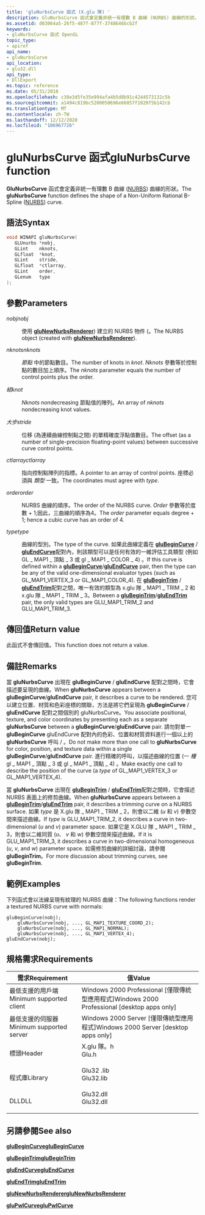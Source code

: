 ```yaml
---
title: 'gluNurbsCurve 函式 (X.glu 隊) '
description: GluNurbsCurve 函式會定義非統一有理數 B 曲線 (NURBS) 曲線的形狀。
ms.assetid: d03064a5-26f5-487f-877f-3748646bcb2f
keywords:
- gluNurbsCurve 函式 OpenGL
topic_type:
- apiref
api_name:
- gluNurbsCurve
api_location:
- glu32.dll
api_type:
- DllExport
ms.topic: reference
ms.date: 05/31/2018
ms.openlocfilehash: c38e3d5fe35e994afa4b5d8b91c4244573132c5b
ms.sourcegitcommit: a1494c819bc5200050696e66057f1020f5b142cb
ms.translationtype: MT
ms.contentlocale: zh-TW
ms.lasthandoff: 12/12/2020
ms.locfileid: "106967726"
---
```

# <a name="glunurbscurve-function"></a><span data-ttu-id="eeec5-104">gluNurbsCurve 函式</span><span class="sxs-lookup"><span data-stu-id="eeec5-104">gluNurbsCurve function</span></span>

<span data-ttu-id="eeec5-105">**GluNurbsCurve** 函式會定義非統一有理數 B 曲線 ([NURBS](using-nurbs-curves-and-surfaces.md)) 曲線的形狀。</span><span class="sxs-lookup"><span data-stu-id="eeec5-105">The **gluNurbsCurve** function defines the shape of a Non-Uniform Rational B-Spline ([NURBS](using-nurbs-curves-and-surfaces.md)) curve.</span></span>

## <a name="syntax"></a><span data-ttu-id="eeec5-106">語法</span><span class="sxs-lookup"><span data-stu-id="eeec5-106">Syntax</span></span>


```C++
void WINAPI gluNurbsCurve(
   GLUnurbs *nobj,
   GLint    nknots,
   GLfloat  *knot,
   GLint    stride,
   GLfloat  *ctlarray,
   GLint    order,
   GLenum   type
);
```



## <a name="parameters"></a><span data-ttu-id="eeec5-107">參數</span><span class="sxs-lookup"><span data-stu-id="eeec5-107">Parameters</span></span>

<dl> <dt>

<span data-ttu-id="eeec5-108">*nobj*</span><span class="sxs-lookup"><span data-stu-id="eeec5-108">*nobj*</span></span> 
</dt> <dd>

<span data-ttu-id="eeec5-109">使用 [**gluNewNurbsRenderer**](glunewnurbsrenderer.md)) 建立的 NURBS 物件 (。</span><span class="sxs-lookup"><span data-stu-id="eeec5-109">The NURBS object (created with [**gluNewNurbsRenderer**](glunewnurbsrenderer.md)).</span></span>

</dd> <dt>

<span data-ttu-id="eeec5-110">*nknots*</span><span class="sxs-lookup"><span data-stu-id="eeec5-110">*nknots*</span></span> 
</dt> <dd>

<span data-ttu-id="eeec5-111">*節點* 中的節點數目。</span><span class="sxs-lookup"><span data-stu-id="eeec5-111">The number of knots in *knot*.</span></span> <span data-ttu-id="eeec5-112">*Nknots* 參數等於控制點的數目加上順序。</span><span class="sxs-lookup"><span data-stu-id="eeec5-112">The *nknots* parameter equals the number of control points plus the order.</span></span>

</dd> <dt>

<span data-ttu-id="eeec5-113">*結*</span><span class="sxs-lookup"><span data-stu-id="eeec5-113">*knot*</span></span> 
</dt> <dd>

<span data-ttu-id="eeec5-114">*Nknots* nondecreasing 節點值的陣列。</span><span class="sxs-lookup"><span data-stu-id="eeec5-114">An array of *nknots* nondecreasing knot values.</span></span>

</dd> <dt>

<span data-ttu-id="eeec5-115">*大步*</span><span class="sxs-lookup"><span data-stu-id="eeec5-115">*stride*</span></span> 
</dt> <dd>

<span data-ttu-id="eeec5-116">位移 (為連續曲線控制點之間) 的單精確度浮點值數目。</span><span class="sxs-lookup"><span data-stu-id="eeec5-116">The offset (as a number of single-precision floating-point values) between successive curve control points.</span></span>

</dd> <dt>

<span data-ttu-id="eeec5-117">*ctlarray*</span><span class="sxs-lookup"><span data-stu-id="eeec5-117">*ctlarray*</span></span> 
</dt> <dd>

<span data-ttu-id="eeec5-118">指向控制點陣列的指標。</span><span class="sxs-lookup"><span data-stu-id="eeec5-118">A pointer to an array of control points.</span></span> <span data-ttu-id="eeec5-119">座標必須與 *類型* 一致。</span><span class="sxs-lookup"><span data-stu-id="eeec5-119">The coordinates must agree with *type*.</span></span>

</dd> <dt>

<span data-ttu-id="eeec5-120">*order*</span><span class="sxs-lookup"><span data-stu-id="eeec5-120">*order*</span></span> 
</dt> <dd>

<span data-ttu-id="eeec5-121">NURBS 曲線的順序。</span><span class="sxs-lookup"><span data-stu-id="eeec5-121">The order of the NURBS curve.</span></span> <span data-ttu-id="eeec5-122">*Order* 參數等於度數 + 1;因此，三曲線的順序為4。</span><span class="sxs-lookup"><span data-stu-id="eeec5-122">The *order* parameter equals degree + 1; hence a cubic curve has an order of 4.</span></span>

</dd> <dt>

<span data-ttu-id="eeec5-123">*type*</span><span class="sxs-lookup"><span data-stu-id="eeec5-123">*type*</span></span> 
</dt> <dd>

<span data-ttu-id="eeec5-124">曲線的型別。</span><span class="sxs-lookup"><span data-stu-id="eeec5-124">The type of the curve.</span></span> <span data-ttu-id="eeec5-125">如果此曲線定義在 [**gluBeginCurve**](glubegincurve.md) / [**gluEndCurve**](gluendcurve.md)配對內，則該類型可以是任何有效的一維評估工具類型 (例如 GL \_ MAP1 \_ 頂點 \_ 3 或 gl \_ MAP1 \_ COLOR \_ 4) 。</span><span class="sxs-lookup"><span data-stu-id="eeec5-125">If this curve is defined within a [**gluBeginCurve**](glubegincurve.md)/[**gluEndCurve**](gluendcurve.md) pair, then the type can be any of the valid one-dimensional evaluator types (such as GL\_MAP1\_VERTEX\_3 or GL\_MAP1\_COLOR\_4).</span></span> <span data-ttu-id="eeec5-126">在 [**gluBeginTrim**](glubegintrim.md) / [**gluEndTrim**](gluendtrim.md)配對之間，唯一有效的類型為 x.glu 隊 \_ MAP1 \_ TRIM \_ 2 和 x.glu 隊 \_ MAP1 \_ TRIM \_ 3。</span><span class="sxs-lookup"><span data-stu-id="eeec5-126">Between a [**gluBeginTrim**](glubegintrim.md)/[**gluEndTrim**](gluendtrim.md) pair, the only valid types are GLU\_MAP1\_TRIM\_2 and GLU\_MAP1\_TRIM\_3.</span></span>

</dd> </dl>

## <a name="return-value"></a><span data-ttu-id="eeec5-127">傳回值</span><span class="sxs-lookup"><span data-stu-id="eeec5-127">Return value</span></span>

<span data-ttu-id="eeec5-128">此函式不會傳回值。</span><span class="sxs-lookup"><span data-stu-id="eeec5-128">This function does not return a value.</span></span>

## <a name="remarks"></a><span data-ttu-id="eeec5-129">備註</span><span class="sxs-lookup"><span data-stu-id="eeec5-129">Remarks</span></span>

<span data-ttu-id="eeec5-130">當 **gluNurbsCurve** 出現在 **gluBeginCurve** / **gluEndCurve** 配對之間時，它會描述要呈現的曲線。</span><span class="sxs-lookup"><span data-stu-id="eeec5-130">When **gluNurbsCurve** appears between a **gluBeginCurve**/**gluEndCurve** pair, it describes a curve to be rendered.</span></span> <span data-ttu-id="eeec5-131">您可以建立位置、材質和色彩座標的關聯，方法是將它們呈現為 **gluBeginCurve** / **gluEndCurve** 配對之間個別的 gluNurbsCurve。</span><span class="sxs-lookup"><span data-stu-id="eeec5-131">You associate positional, texture, and color coordinates by presenting each as a separate **gluNurbsCurve** between a **gluBeginCurve**/**gluEndCurve** pair.</span></span> <span data-ttu-id="eeec5-132">請勿對單一 **gluBeginCurve** gluEndCurve 配對內的色彩、位置和材質資料進行一個以上的 **gluNurbsCurve** 呼叫 /  。</span><span class="sxs-lookup"><span data-stu-id="eeec5-132">Do not make more than one call to **gluNurbsCurve** for color, position, and texture data within a single **gluBeginCurve**/**gluEndCurve** pair.</span></span> <span data-ttu-id="eeec5-133">進行精確的呼叫，以描述曲線的位置 (一 *種* gl \_ MAP1 \_ 頂點 \_ 3 或 gl \_ MAP1 \_ 頂點 \_ 4) 。</span><span class="sxs-lookup"><span data-stu-id="eeec5-133">Make exactly one call to describe the position of the curve (a *type* of GL\_MAP1\_VERTEX\_3 or GL\_MAP1\_VERTEX\_4).</span></span>

<span data-ttu-id="eeec5-134">當 **gluNurbsCurve** 出現在 [**gluBeginTrim**](glubegintrim.md) / [**gluEndTrim**](gluendtrim.md)配對之間時，它會描述 NURBS 表面上的修剪曲線。</span><span class="sxs-lookup"><span data-stu-id="eeec5-134">When **gluNurbsCurve** appears between a [**gluBeginTrim**](glubegintrim.md)/[**gluEndTrim**](gluendtrim.md) pair, it describes a trimming curve on a NURBS surface.</span></span> <span data-ttu-id="eeec5-135">如果 *type* 是 X.glu 隊 \_ MAP1 \_ TRIM \_ 2，則會以二維 (*u* 和 *v*) 參數空間來描述曲線。</span><span class="sxs-lookup"><span data-stu-id="eeec5-135">If *type* is GLU\_MAP1\_TRIM\_2, it describes a curve in two-dimensional (*u* and *v*) parameter space.</span></span> <span data-ttu-id="eeec5-136">如果它是 X.GLU 隊 \_ MAP1 \_ TRIM \_ 3，則會以二維同質 (*u*、 *v* 和 *w*) 參數空間來描述曲線。</span><span class="sxs-lookup"><span data-stu-id="eeec5-136">If it is GLU\_MAP1\_TRIM\_3, it describes a curve in two-dimensional homogeneous (*u*, *v*, and *w*) parameter space.</span></span> <span data-ttu-id="eeec5-137">如需修剪曲線的詳細討論，請參閱 **gluBeginTrim**。</span><span class="sxs-lookup"><span data-stu-id="eeec5-137">For more discussion about trimming curves, see **gluBeginTrim**.</span></span>

## <a name="examples"></a><span data-ttu-id="eeec5-138">範例</span><span class="sxs-lookup"><span data-stu-id="eeec5-138">Examples</span></span>

<span data-ttu-id="eeec5-139">下列函式會以法線呈現有紋理的 NURBS 曲線：</span><span class="sxs-lookup"><span data-stu-id="eeec5-139">The following functions render a textured NURBS curve with normals:</span></span>

``` syntax
gluBeginCurve(nobj); 
    gluNurbsCurve(nobj, ..., GL_MAP1_TEXTURE_COORD_2); 
    gluNurbsCurve(nobj, ..., GL_MAP1_NORMAL); 
    gluNurbsCurve(nobj, ..., GL_MAP1_VERTEX_4);  
gluEndCurve(nobj); 
```

## <a name="requirements"></a><span data-ttu-id="eeec5-140">規格需求</span><span class="sxs-lookup"><span data-stu-id="eeec5-140">Requirements</span></span>



| <span data-ttu-id="eeec5-141">需求</span><span class="sxs-lookup"><span data-stu-id="eeec5-141">Requirement</span></span> | <span data-ttu-id="eeec5-142">值</span><span class="sxs-lookup"><span data-stu-id="eeec5-142">Value</span></span> |
|-------------------------------------|--------------------------------------------------------------------------------------|
| <span data-ttu-id="eeec5-143">最低支援的用戶端</span><span class="sxs-lookup"><span data-stu-id="eeec5-143">Minimum supported client</span></span><br/> | <span data-ttu-id="eeec5-144">Windows 2000 Professional \[僅限傳統型應用程式\]</span><span class="sxs-lookup"><span data-stu-id="eeec5-144">Windows 2000 Professional \[desktop apps only\]</span></span><br/>                           |
| <span data-ttu-id="eeec5-145">最低支援的伺服器</span><span class="sxs-lookup"><span data-stu-id="eeec5-145">Minimum supported server</span></span><br/> | <span data-ttu-id="eeec5-146">Windows 2000 Server \[僅限傳統型應用程式\]</span><span class="sxs-lookup"><span data-stu-id="eeec5-146">Windows 2000 Server \[desktop apps only\]</span></span><br/>                                 |
| <span data-ttu-id="eeec5-147">標頭</span><span class="sxs-lookup"><span data-stu-id="eeec5-147">Header</span></span><br/>                   | <dl> <span data-ttu-id="eeec5-148"><dt>X.glu 隊。h</dt></span><span class="sxs-lookup"><span data-stu-id="eeec5-148"><dt>Glu.h</dt></span></span> </dl>     |
| <span data-ttu-id="eeec5-149">程式庫</span><span class="sxs-lookup"><span data-stu-id="eeec5-149">Library</span></span><br/>                  | <dl> <span data-ttu-id="eeec5-150"><dt>Glu32 .lib</dt></span><span class="sxs-lookup"><span data-stu-id="eeec5-150"><dt>Glu32.lib</dt></span></span> </dl> |
| <span data-ttu-id="eeec5-151">DLL</span><span class="sxs-lookup"><span data-stu-id="eeec5-151">DLL</span></span><br/>                      | <dl> <span data-ttu-id="eeec5-152"><dt>Glu32.dll</dt></span><span class="sxs-lookup"><span data-stu-id="eeec5-152"><dt>Glu32.dll</dt></span></span> </dl> |



## <a name="see-also"></a><span data-ttu-id="eeec5-153">另請參閱</span><span class="sxs-lookup"><span data-stu-id="eeec5-153">See also</span></span>

<dl> <dt>

[<span data-ttu-id="eeec5-154">**gluBeginCurve**</span><span class="sxs-lookup"><span data-stu-id="eeec5-154">**gluBeginCurve**</span></span>](glubegincurve.md)
</dt> <dt>

[<span data-ttu-id="eeec5-155">**gluBeginTrim**</span><span class="sxs-lookup"><span data-stu-id="eeec5-155">**gluBeginTrim**</span></span>](glubegintrim.md)
</dt> <dt>

[<span data-ttu-id="eeec5-156">**gluEndCurve**</span><span class="sxs-lookup"><span data-stu-id="eeec5-156">**gluEndCurve**</span></span>](gluendcurve.md)
</dt> <dt>

[<span data-ttu-id="eeec5-157">**gluEndTrim**</span><span class="sxs-lookup"><span data-stu-id="eeec5-157">**gluEndTrim**</span></span>](gluendtrim.md)
</dt> <dt>

[<span data-ttu-id="eeec5-158">**gluNewNurbsRenderer**</span><span class="sxs-lookup"><span data-stu-id="eeec5-158">**gluNewNurbsRenderer**</span></span>](glunewnurbsrenderer.md)
</dt> <dt>

[<span data-ttu-id="eeec5-159">**gluPwlCurve**</span><span class="sxs-lookup"><span data-stu-id="eeec5-159">**gluPwlCurve**</span></span>](glupwlcurve.md)
</dt> </dl>

 

 





